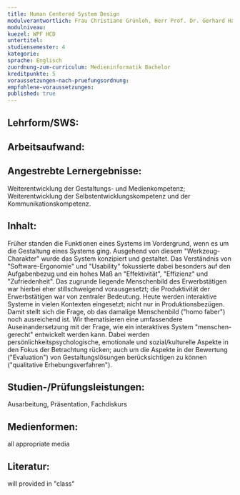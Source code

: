```yaml
---
title: Human Centered System Design
modulverantwortlich: Frau Christiane Grünloh, Herr Prof. Dr. Gerhard Hartmann
modulniveau:
kuezel: WPF HCD
untertitel:
studiensemester: 4
kategorie:
sprache: Englisch
zuordnung-zum-curriculum: Medieninformatik Bachelor
kreditpunkte: 5
voraussetzungen-nach-pruefungsordnung: 
empfohlene-voraussetzungen: 
published: true
---
```


## Lehrform/SWS:


## Arbeitsaufwand:

## Angestrebte Lernergebnisse:
Weiterentwicklung der Gestaltungs- und Medienkompetenz; Weiterentwicklung der Selbstentwicklungskompetenz und der Kommunikationskompetenz.

## Inhalt:
Früher standen die Funktionen eines Systems im Vordergrund, wenn es um die Gestaltung eines Systems ging. Ausgehend von diesem "Werkzeug-Charakter" wurde das System konzipiert und gestaltet. Das Verständnis von "Software-Ergonomie" und "Usability" fokussierte dabei besonders auf den Aufgabenbezug und ein hohes Maß an "Effektivität", "Effizienz" und "Zufriedenheit". Das zugrunde liegende Menschenbild des Erwerbstätigen war hierbei eher stillschweigend vorausgesetzt; die Produktivität der Erwerbstätigen war von zentraler Bedeutung. Heute werden interaktive Systeme in vielen Kontexten eingesetzt; nicht nur in Produktionsbezügen. Damit stellt sich die Frage, ob das damalige Menschenbild ("homo faber") noch ausreichend ist. Wir thematisieren eine umfassendere Auseinandersetzung mit der Frage, wie ein interaktives System "menschen-gerecht" entwickelt werden kann. Dabei werden persönlichkeitspsychologische, emotionale und sozial/kulturelle Aspekte in den Fokus der Betrachtung rücken; auch um die Aspekte in der Bewertung ("Evaluation") von Gestaltungslösungen berücksichtigen zu können ("qualitative Erhebungsverfahren").

## Studien-/Prüfungsleistungen:
Ausarbeitung, Präsentation, Fachdiskurs

## Medienformen:
all appropriate media

## Literatur:
will provided in "class"


